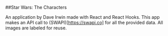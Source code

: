 ##Star Wars: The Characters

An application by Dave Irwin made with React and React Hooks. This app makes an API call to (SWAPI)[https://swapi.co] for all the provided data. All images are labeled for reuse.